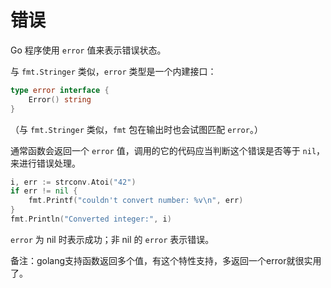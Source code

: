 # 错误

Go 程序使用 `error` 值来表示错误状态。

与 `fmt.Stringer` 类似，`error` 类型是一个内建接口：

```go
type error interface {
    Error() string
}
```

（与 `fmt.Stringer` 类似，`fmt` 包在输出时也会试图匹配 `error`。）

通常函数会返回一个 `error` 值，调用的它的代码应当判断这个错误是否等于 `nil`， 来进行错误处理。

```go
i, err := strconv.Atoi("42")
if err != nil {
    fmt.Printf("couldn't convert number: %v\n", err)
}
fmt.Println("Converted integer:", i)
```

`error` 为 nil 时表示成功；非 nil 的 `error` 表示错误。

备注：golang支持函数返回多个值，有这个特性支持，多返回一个error就很实用了。